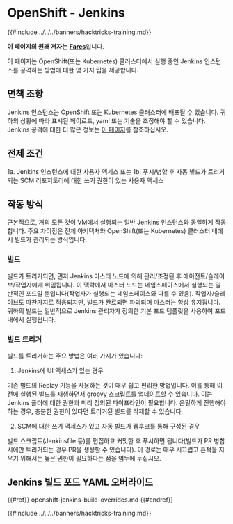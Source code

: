 # OpenShift - Jenkins

{{#include ../../../banners/hacktricks-training.md}}

**이 페이지의 원래 저자는** [**Fares**](https://www.linkedin.com/in/fares-siala/)입니다.

이 페이지는 OpenShift(또는 Kubernetes) 클러스터에서 실행 중인 Jenkins 인스턴스를 공격하는 방법에 대한 몇 가지 팁을 제공합니다.

## 면책 조항

Jenkins 인스턴스는 OpenShift 또는 Kubernetes 클러스터에 배포될 수 있습니다. 귀하의 상황에 따라 표시된 페이로드, yaml 또는 기술을 조정해야 할 수 있습니다. Jenkins 공격에 대한 더 많은 정보는 [이 페이지](../../../pentesting-ci-cd/jenkins-security/index.html)를 참조하십시오.

## 전제 조건

1a. Jenkins 인스턴스에 대한 사용자 액세스 또는 1b. 푸시/병합 후 자동 빌드가 트리거되는 SCM 리포지토리에 대한 쓰기 권한이 있는 사용자 액세스

## 작동 방식

근본적으로, 거의 모든 것이 VM에서 실행되는 일반 Jenkins 인스턴스와 동일하게 작동합니다. 주요 차이점은 전체 아키텍처와 OpenShift(또는 Kubernetes) 클러스터 내에서 빌드가 관리되는 방식입니다.

### 빌드

빌드가 트리거되면, 먼저 Jenkins 마스터 노드에 의해 관리/조정된 후 에이전트/슬레이브/작업자에게 위임됩니다. 이 맥락에서 마스터 노드는 네임스페이스에서 실행되는 일반적인 포드일 뿐입니다(작업자가 실행되는 네임스페이스와 다를 수 있음). 작업자/슬레이브도 마찬가지로 적용되지만, 빌드가 완료되면 파괴되며 마스터는 항상 유지됩니다. 귀하의 빌드는 일반적으로 Jenkins 관리자가 정의한 기본 포드 템플릿을 사용하여 포드 내에서 실행됩니다.

### 빌드 트리거

빌드를 트리거하는 주요 방법은 여러 가지가 있습니다:

1. Jenkins에 UI 액세스가 있는 경우

기존 빌드의 Replay 기능을 사용하는 것이 매우 쉽고 편리한 방법입니다. 이를 통해 이전에 실행된 빌드를 재생하면서 groovy 스크립트를 업데이트할 수 있습니다. 이는 Jenkins 폴더에 대한 권한과 미리 정의된 파이프라인이 필요합니다. 은밀하게 진행해야 하는 경우, 충분한 권한이 있다면 트리거된 빌드를 삭제할 수 있습니다.

2. SCM에 대한 쓰기 액세스가 있고 자동 빌드가 웹후크를 통해 구성된 경우

빌드 스크립트(Jenkinsfile 등)를 편집하고 커밋한 후 푸시하면 됩니다(빌드가 PR 병합 시에만 트리거되는 경우 PR을 생성할 수 있습니다). 이 경로는 매우 시끄럽고 흔적을 지우기 위해서는 높은 권한이 필요하다는 점을 염두에 두십시오.

## Jenkins 빌드 포드 YAML 오버라이드

{{#ref}}
openshift-jenkins-build-overrides.md
{{#endref}}



{{#include ../../../banners/hacktricks-training.md}}
